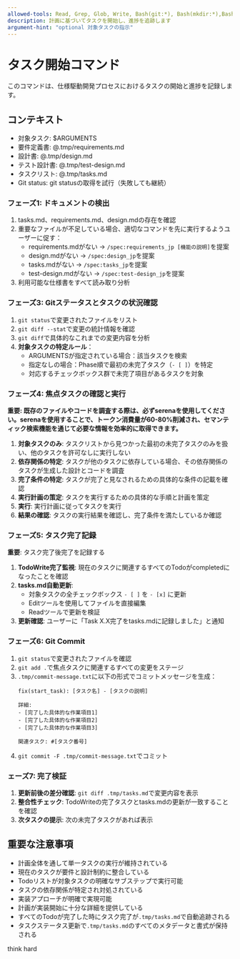 ```yaml
---
allowed-tools: Read, Grep, Glob, Write, Bash(git:*), Bash(mkdir:*),Bash(touch:*),  mcp__serena__get_symbols_overview, mcp__serena__find_file, mcp__serena__find_symbol, mcp__serena__list_memories, mcp__serena__search_for_pattern, mcp__serena__list_dir
description: 計画に基づいてタスクを開始し、進捗を追跡します
argument-hint: "optional 対象タスクの指示"
---
```


# タスク開始コマンド

このコマンドは、仕様駆動開発プロセスにおけるタスクの開始と進捗を記録します。

## コンテキスト

- 対象タスク: $ARGUMENTS
- 要件定義書: @.tmp/requirements.md
- 設計書: @.tmp/design.md
- テスト設計書: @.tmp/test-design.md
- タスクリスト: @.tmp/tasks.md
- Git status: git statusの取得を試行（失敗しても継続）

### フェーズ1: ドキュメントの検出

1. tasks.md、requirements.md、design.mdの存在を確認
2. 重要なファイルが不足している場合、適切なコマンドを先に実行するようユーザーに促す：
   - requirements.mdがない → `/spec:requirements_jp [機能の説明]`を提案
   - design.mdがない → `/spec:design_jp`を提案
   - tasks.mdがない → `/spec:tasks_jp`を提案
   - test-design.mdがない → `/spec:test-design_jp`を提案
3. 利用可能な仕様書をすべて読み取り分析


### フェーズ3: Gitステータスとタスクの状況確認

1. `git status`で変更されたファイルをリスト
2. `git diff --stat`で変更の統計情報を確認
3. `git diff`で具体的なこれまでの変更内容を分析
4. **対象タスクの特定ルール**：
     - ARGUMENTSが指定されている場合：該当タスクを検索
     - 指定なしの場合：Phase順で最初の未完了タスク（`- [ ]`）を特定
     - 対応するチェックボックス群で未完了項目があるタスクを対象


### フェーズ4: 焦点タスクの確認と実行

**重要: 既存のファイルやコードを調査する際は、必ずserenaを使用してください。serenaを使用することで、トークン消費量が60-80%削減され、セマンティック検索機能を通じて必要な情報を効率的に取得できます。**

1. **対象タスクのみ**: タスクリストから見つかった最初の未完了タスクのみを扱い、他のタスクを許可なしに実行しない
2. **依存関係の特定**: タスクが他のタスクに依存している場合、その依存関係のタスクが生成した設計とコードを調査
3. **完了条件の特定**: タスクが完了と見なされるための具体的な条件の記載を確認
4. **実行計画の策定**: タスクを実行するための具体的な手順と計画を策定
5. **実行**: 実行計画に従ってタスクを実行
6. **結果の確認**: タスクの実行結果を確認し、完了条件を満たしているか確認

### フェーズ5: タスク完了記録

**重要**: タスク完了後完了を記録する

1. **TodoWrite完了監視**: 現在のタスクに関連するすべてのTodoがcompletedになったことを確認
2. **tasks.md自動更新**:
   - 対象タスクの全チェックボックス `- [ ]` を `- [x]` に更新
   - Editツールを使用してファイルを直接編集
   - Readツールで更新を検証
3. **更新確認**: ユーザーに「Task X.X完了をtasks.mdに記録しました」と通知

### フェーズ6: Git Commit

1. `git status`で変更されたファイルを確認
2. `git add .`で焦点タスクに関連するすべての変更をステージ
3. `.tmp/commit-message.txt`に以下の形式でコミットメッセージを生成：
   ```
   fix(start_task): [タスク名] - [タスクの説明]
   
   詳細:
   - [完了した具体的な作業項目1]
   - [完了した具体的な作業項目2]
   - [完了した具体的な作業項目3]
   
   関連タスク: #[タスク番号]
   ```
4. `git commit -F .tmp/commit-message.txt`でコミット

### ェーズ7: 完了検証

1. **更新前後の差分確認**: `git diff .tmp/tasks.md`で変更内容を表示
2. **整合性チェック**: TodoWriteの完了タスクとtasks.mdの更新が一致することを確認
3. **次タスクの提示**: 次の未完了タスクがあれば表示

## 重要な注意事項

- 計画全体を通して単一タスクの実行が維持されている
- 現在のタスクが要件と設計制約に整合している
- Todoリストが対象タスクの明確なサブステップで実行可能
- タスクの依存関係が特定され対処されている
- 実装アプローチが明確で実現可能
- 計画が実装開始に十分な詳細を提供している
- すべてのTodoが完了した時にタスク完了が`.tmp/tasks.md`で自動追跡される
- タスクステータス更新で`.tmp/tasks.md`のすべてのメタデータと書式が保持される

think hard
